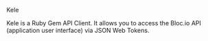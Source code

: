 Kele

Kele is a Ruby Gem API Client. It allows you to access the Bloc.io API (application user interface) via JSON Web Tokens.
